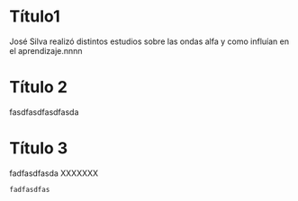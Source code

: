 
# Título1
José Silva realizó distintos estudios sobre las ondas alfa  y como influían en el aprendizaje.nnnn

# Título 2
fasdfasdfasdfasda

# Título 3
fadfasdfasda
XXXXXXX


	fadfasdfas
	
	







